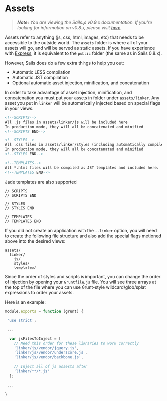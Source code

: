 # Assets
> _**Note:** You are viewing the Sails.js v0.9.x documentation.  If you're looking for information on v0.8.x, please visit [here](http://08x.sailsjs.org)._

Assets refer to anything (js, css, html, images, etc) that needs to be accessible to the outside world. 
The `assets` folder is where all of your assets will go, and will be served as static assets. 
If you have experience with [Express](http://www.expressjs.com), it is equivalent to the `public` folder (the same as in Sails 0.8.x).  

However, Sails does do a few extra things to help you out:
 - Automatic LESS compilation
 - Automatic JST compilation
 - Optional automatic asset injection, minification, and concatenation

In order to take advantage of asset injection, minification, and concatenation you must put your assets in folder under 
`assets/linker`. Any asset you put in `linker` will be automatically injected based on special flags in your views.
```html
<!--SCRIPTS-->
All .js files in assets/linker/js will be included here
In production mode, they will all be concatenated and minified
<!--SCRIPTS END-->

<!--STYLES-->
All .css files in assets/linker/styles (including automatically compile ones from LESS) will be included here
In production mode, they will all be concatenated and minified
<!--STYLES END-->

<!--TEMPLATES-->
All *.html files will be compiled as JST templates and included here.
<!--TEMPLATES END-->
```
Jade templates are also supported
```jade
// SCRIPTS
// SCRIPTS END

// STYLES
// STYLES END

// TEMPLATES
// TEMPLATES END
```

If you did not create an application with the `--linker` option, you will need to create the following file structure
and also add the special flags metioned above into the desired views:
```
assets/
  linker/
    js/
    styles/
    templates/
```

Since the order of styles and scripts is important, you can change the order of injection by opening your
`Gruntfile.js` file. You will see three arrays at the top of the file where you can use Grunt-style
wildcard/glob/splat expressions to order your assets.

Here is an example:
```javascript
module.exports = function (grunt) {
 
 'use strict';
 
 ...
 
  var jsFilesToInject = [
    // Need this order for these libraries to work correctly
    'linker/js/vendor/jquery.js',
    'linker/js/vendor/underscore.js',
    'linker/js/vendor/backbone.js',
    
    // Inject all of js assests after
    'linker/**/*.js'
  ];
 
 ...
 
}
```
